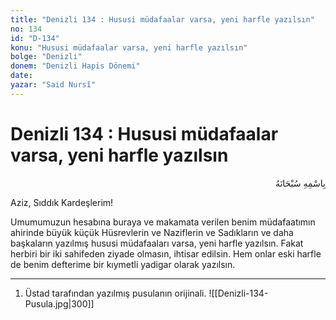 ```yaml
---
title: "Denizli 134 : Hususi müdafaalar varsa, yeni harfle yazılsın"
no: 134
id: "D-134"
konu: "Hususi müdafaalar varsa, yeni harfle yazılsın"
bolge: "Denizli"
donem: "Denizli Hapis Dönemi"
date: 
yazar: "Said Nursî"
---
```


# Denizli 134 : Hususi müdafaalar varsa, yeni harfle yazılsın

<p class="arabic" dir="rtl" title="Meal: “Her türlü noksan sıfatlardan yüce olan Allah’ın adıyla.”">بِاسْمِهِ سُبْحَانَهُ</p>

Aziz, Sıddık Kardeşlerim!

Umumumuzun hesabına buraya ve makamata verilen benim müdafaatımın ahirinde büyük küçük Hüsrevlerin ve Naziflerin ve Sadıkların ve daha başkaların yazılmış hususi müdafaaları varsa, yeni harfle yazılsın. Fakat herbiri bir iki sahifeden ziyade olmasın, ihtisar edilsin. Hem onlar eski harfle de benim defterime bir kıymetli yadigar olarak yazılsın.

***

1. Üstad tarafından yazılmış pusulanın orijinali.
![[Denizli-134-Pusula.jpg|300]]

